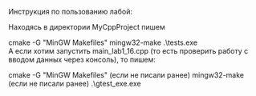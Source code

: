 Инструкция по пользованию лабой:

Находясь в директории MyCppProject пишем

cmake -G "MinGW Makefiles"
mingw32-make
.\tests.exe       
А если хотим запустить main_lab1_16.cpp (то есть проверить работу с вводом данных через консоль), то пишем:

cmake -G "MinGW Makefiles" (если не писали ранее)
mingw32-make (если не писали ранее)
.\gtest_exe.exe